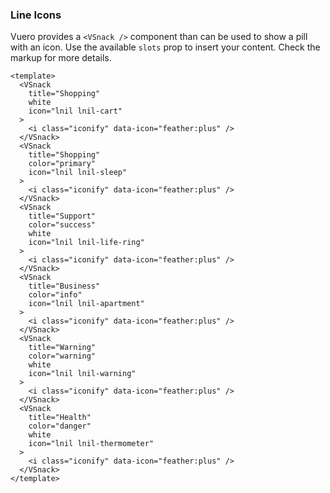 ### Line Icons

Vuero provides a `<VSnack />` component than can be used
to show a pill with an icon. Use the available `slots` prop
to insert your content. Check the markup for more details.

<!--code-->

```vue
<template>
  <VSnack
    title="Shopping"
    white
    icon="lnil lnil-cart"
  >
    <i class="iconify" data-icon="feather:plus" />
  </VSnack>
  <VSnack
    title="Shopping"
    color="primary"
    icon="lnil lnil-sleep"
  >
    <i class="iconify" data-icon="feather:plus" />
  </VSnack>
  <VSnack
    title="Support"
    color="success"
    white
    icon="lnil lnil-life-ring"
  >
    <i class="iconify" data-icon="feather:plus" />
  </VSnack>
  <VSnack
    title="Business"
    color="info"
    icon="lnil lnil-apartment"
  >
    <i class="iconify" data-icon="feather:plus" />
  </VSnack>
  <VSnack
    title="Warning"
    color="warning"
    white
    icon="lnil lnil-warning"
  >
    <i class="iconify" data-icon="feather:plus" />
  </VSnack>
  <VSnack
    title="Health"
    color="danger"
    white
    icon="lnil lnil-thermometer"
  >
    <i class="iconify" data-icon="feather:plus" />
  </VSnack>
</template>
```

<!--/code-->

<!--example-->

<div class="snacks">
  <VSnack title="Shopping" white icon="lnil lnil-cart">
    <i class="iconify" data-icon="feather:plus"></i>
  </VSnack>
  <VSnack title="Shopping" color="primary" icon="lnil lnil-sleep">
    <i class="iconify" data-icon="feather:plus"></i>
  </VSnack>
  <VSnack title="Support" color="success" white icon="lnil lnil-life-ring">
    <i class="iconify" data-icon="feather:plus"></i>
  </VSnack>
  <VSnack title="Business" color="info" icon="lnil lnil-apartment">
    <i class="iconify" data-icon="feather:plus"></i>
  </VSnack>
  <VSnack title="Warning" color="warning" white icon="lnil lnil-warning">
    <i class="iconify" data-icon="feather:plus"></i>
  </VSnack>
  <VSnack title="Health" color="danger" white icon="lnil lnil-thermometer">
    <i class="iconify" data-icon="feather:plus"></i>
  </VSnack>
</div>

<!--/example-->

